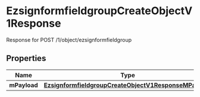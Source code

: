 

# EzsignformfieldgroupCreateObjectV1Response

Response for POST /1/object/ezsignformfieldgroup

## Properties

| Name | Type | Description | Notes |
|------------ | ------------- | ------------- | -------------|
|**mPayload** | [**EzsignformfieldgroupCreateObjectV1ResponseMPayload**](EzsignformfieldgroupCreateObjectV1ResponseMPayload.md) |  |  |



